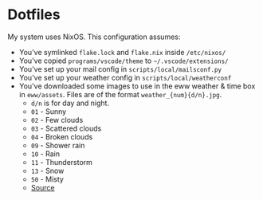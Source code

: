 # Dotfiles

My system uses NixOS. This configuration assumes:

-   You've symlinked `flake.lock` and `flake.nix` inside `/etc/nixos/`
-   You've copied `programs/vscode/theme` to `~/.vscode/extensions/`
-   You've set up your mail config in `scripts/local/mailsconf.py`
-   You've set up your weather config in `scripts/local/weatherconf`
-   You've downloaded some images to use in the eww weather & time box in `eww/assets`. Files are of the format `weather_{num}{d/n}.jpg`.
    -   `d/n` is for day and night.
    -   `01` - Sunny
    -   `02` - Few clouds
    -   `03` - Scattered clouds
    -   `04` - Broken clouds
    -   `09` - Shower rain
    -   `10` - Rain
    -   `11` - Thunderstorm
    -   `13` - Snow
    -   `50` - Misty
    -   [Source](https://openweathermap.org/weather-conditions)
